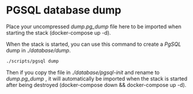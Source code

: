 # PGSQL database dump

Place your uncompressed _dump.pg_dump_ file here to be imported when starting
the stack (docker-compose up -d).

When the stack is started, you can use this command to create a *PgSQL* dump in *./database/dump*.

```bash
./scripts/pgsql dump
```

Then if you copy the file in *./database/pgsql-init* and rename to
_dump.pg_dump_ , it will automatically be imported when the stack is started
after being destroyed (docker-compose down && docker-compose up -d).
